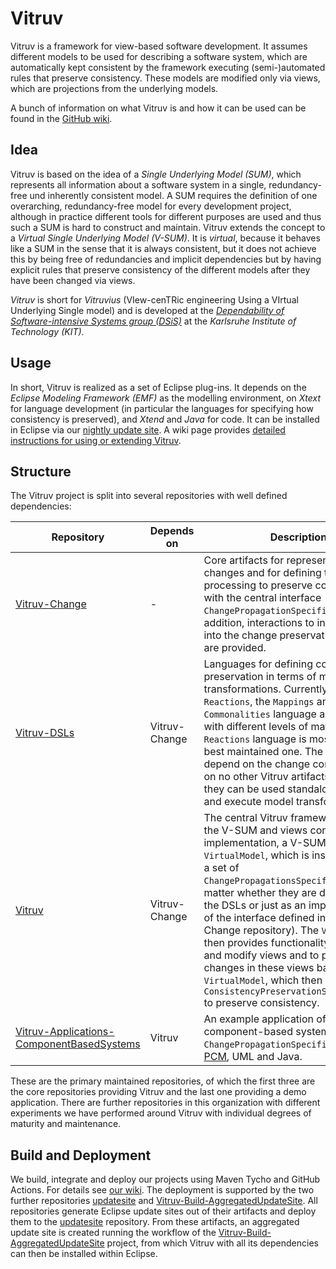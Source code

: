 # Vitruv

Vitruv is a framework for view-based software development. It assumes different models to be used for describing a software system,
which are automatically kept consistent by the framework executing (semi-)automated rules that preserve consistency. These models are modified only via views, which are projections from the underlying models. 

A bunch of information on what Vitruv is and how it can be used can be found in the [GitHub wiki](http://github.com/vitruv-tools/.github/wiki).

## Idea

Vitruv is based on the idea of a _Single Underlying Model (SUM)_, which represents all information about a software system in a single, redundancy-free und inherently consistent model. A SUM requires the definition of one overarching, redundancy-free model for every development project, although in practice different tools for different purposes are used and thus such a SUM is hard to construct and maintain. Vitruv extends the concept to a _Virtual Single Underlying Model (V-SUM)_. It is _virtual_, because it behaves like a SUM in the sense that it is always consistent, but it does not achieve this by being free of redundancies and implicit dependencies but by having explicit rules that preserve consistency of the different models after they have been changed via views.

_Vitruv_ is short for _Vitruvius_ (VIew-cenTRic engineering Using a VIrtual Underlying Single model) and is developed at the
[_Dependability of Software-intensive Systems group (DSiS)_](http://dsis.kastel.kit.edu/) at the _Karlsruhe Institute of Technology (KIT)_.

## Usage

In short, Vitruv is realized as a set of Eclipse plug-ins. It depends on the _Eclipse Modeling Framework (EMF)_ as the modelling environment, on _Xtext_ for language development (in particular the languages for specifying how consistency is preserved), and _Xtend_ and _Java_ for code. 
It can be installed in Eclipse via our [nightly update site](http://vitruv.tools/updatesite/nightly/aggregated). A wiki page provides [detailed instructions for using or extending Vitruv](https://github.com/vitruv-tools/Vitruv/wiki/Getting-Started).

## Structure

The Vitruv project is split into several repositories with well defined dependencies:

| Repository | Depends on | Description | CI |
| ---------- | ---------- | ----------- | -- |
| [Vitruv-Change](https://github.com/vitruv-tools/Vitruv-Change) | - | Core artifacts for representing model changes and for defining their processing to preserve consistency with the central interface `ChangePropagationSpecification`. In addition, interactions to involve the user into the change preservation process are provided. | [![GitHub Action CI](https://github.com/vitruv-tools/Vitruv-Change/workflows/CI/badge.svg)](https://github.com/vitruv-tools/Vitruv-Change/actions?query=workflow%3ACI) |
| [Vitruv-DSLs](https://github.com/vitruv-tools/Vitruv-DSLs) | Vitruv-Change | Languages for defining consistency preservation in terms of model transformations. Currently, the `Reactions`, the `Mappings` and the `Commonalities` language are available with different levels of maturity. The `Reactions` language is most used and best maintained one. The DSLs only depend on the change core artifacts but on no other Vitruv artifacts, such that they can be used standalone to define and execute model transformations. | [![GitHub Action CI](https://github.com/vitruv-tools/Vitruv-DSLs/workflows/CI/badge.svg)](https://github.com/vitruv-tools/Vitruv-DSLs/actions?query=workflow%3ACI) |
| [Vitruv](https://github.com/vitruv-tools/Vitruv) | Vitruv-Change | The central Vitruv framework providing the V-SUM and views concepts. In the implementation, a V-SUM is called `VirtualModel`, which is instantiated with a set of `ChangePropagationsSpecifications` (no matter whether they are developed with the DSLs or just as an implementation of the interface defined in the Vitruv-Change repository). The `VirtualModel` then provides functionality to derive and modify views and to propagate the changes in these views back to the `VirtualModel`, which then executes the `ConsistencyPreservationSpecifications` to preserve consistency. | [![GitHub Action CI](https://github.com/vitruv-tools/Vitruv/workflows/CI/badge.svg)](https://github.com/vitruv-tools/Vitruv/actions?query=workflow%3ACI) |
| [Vitruv-Applications-ComponentBasedSystems](https://github.com/vitruv-tools/Vitruv-Applications-ComponentBasedSystems) | Vitruv | An example application of Vitruv for component-based systems, providing `ChangePropagationSpecifications` for [PCM](https://palladio-simulator.com), UML and Java. | [![GitHub Action CI](https://github.com/vitruv-tools/Vitruv-Applications-ComponentBasedSystems/workflows/CI/badge.svg)](https://github.com/vitruv-tools/Vitruv-Applications-ComponentBasedSystems/actions?query=workflow%3ACI) |

These are the primary maintained repositories, of which the first three are the core repositories providing Vitruv and the last one providing a demo application. There are further repositories in this organization with different experiments we have performed around Vitruv with individual degrees of maturity and maintenance.

## Build and Deployment

We build, integrate and deploy our projects using Maven Tycho and GitHub Actions. For details see [our wiki](https://github.com/vitruv-tools/Vitruv/wiki/Build-and-Continuous-Integration). The deployment is supported by the two further repositories [updatesite](https://github.com/vitruv-tools/updatesite) and [Vitruv-Build-AggregatedUpdateSite](https://github.com/vitruv-tools/Vitruv-Build-AggregatedUpdateSite). All repositories generate Eclipse update sites out of their artifacts and deploy them to the [updatesite](https://github.com/vitruv-tools/updatesite) repository. From these artifacts, an aggregated update site is created running the workflow of the [Vitruv-Build-AggregatedUpdateSite](https://github.com/vitruv-tools/Vitruv-Build-AggregatedUpdateSite) project, from which Vitruv with all its dependencies can then be installed within Eclipse.
